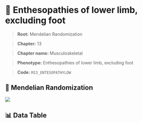 # 🧪 Enthesopathies of lower limb, excluding foot

> **Root:** Mendelian Randomization

> **Chapter:** 13  

> **Chapter name:** Musculoskeletal

> **Phenotype:** Enthesopathies of lower limb, excluding foot  

> **Code:** `M13_ENTESOPATHYLOW`

## 🧬 Mendelian Randomization  

<img src="/MR/Figures/Forward/M13_ENTESOPATHYLOW.png"/>

## 📊 Data Table

<CsvTableMRF src="/MR/Data/Forward/M13_ENTESOPATHYLOW.csv"/>
